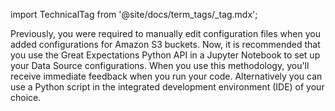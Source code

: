 import TechnicalTag from '@site/docs/term_tags/_tag.mdx';

Previously, you were required to manually edit configuration files when you added configurations for Amazon S3 buckets.  Now, it is recommended that you use the Great Expectations Python API in a Jupyter Notebook to set up your Data Source configurations. When you use this methodology, you'll receive immediate feedback when you run your code. Alternatively you can use a Python script in the integrated development environment (IDE) of your choice.